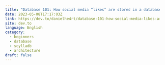 ```yaml
---
title: "Database 101: How social media “likes” are stored in a database"
date: 2023-05-08T17:17:03Z
link: https://dev.to/danielhe4rt/database-101-how-social-media-likes-are-stored-in-a-database-3oii?utm_medium=RSS&utm_source=news.12bit.vn
site: dev.to
language: English
category:
  - beginners
  - database
  - scylladb
  - architecture
draft: false
---
```

